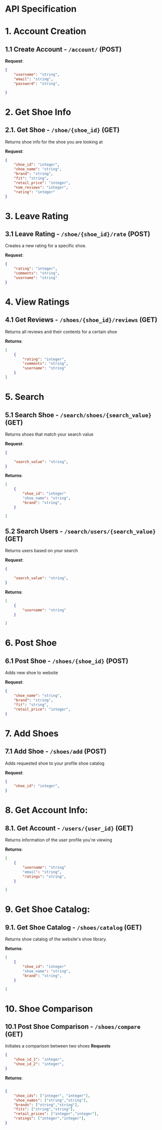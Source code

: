 # API Specification


# 1. Account Creation

## 1.1 Create Account - `/account/` (POST)


**Request**:

```json
{
    "username": "string",
    "email": "string",
    "password": "string",

}
```
# 2. Get Shoe Info


## 2.1. Get Shoe - `/shoe/{shoe_id}` (GET)

Returns shoe info for the shoe you are looking at

**Request**:

```json
{
    "shoe_id": "integer",
    "shoe_name": "string",
    "brand": "string",
    "fit": "string",
    "retail_price": "integer",
    "num_reviews": "integer",
    "rating": "integer"
}
```

# 3. Leave Rating

## 3.1 Leave Rating - `/shoe/{shoe_id}/rate` (POST)


Creates a new rating for a specific shoe.

**Request**:

```json
{
    "rating": "integer",
    "comments": "string",
    "username": "string"
}
```

# 4. View Ratings

## 4.1 Get Reviews  - `/shoes/{shoe_id}/reviews` (GET)
Returns all reviews and their contents for a certain shoe

**Returns**:

```json
[
    {
        "rating": "integer",
        "comments": "string",
        "username": "string"
    }
]
```

# 5. Search

## 5.1 Search Shoe - `/search/shoes/{search_value}` (GET)
Returns shoes that match your search value

**Request**:
```json
{
    
    "search_value": "string", 
}
```

**Returns**:
```json
[
    {
        "shoe_id": "integer"
        "shoe_name": "string", 
        "brand": "string",
    }

]
```

## 5.2 Search Users - `/search/users/{search_value}` (GET)
Returns users based on your search

**Request**:
```json
{
    
    "search_value": "string", 
}
```

**Returns**:
```json
[
    {
        "username": "string"
    }

]
```

# 6. Post Shoe

## 6.1 Post Shoe - `/shoes/{shoe_id}` (POST)

Adds new shoe to website

**Request**:

```json
{
    "shoe_name": "string",
    "brand": "string",
    "fit": "string",
    "retail_price": "integer",
}
```

# 7. Add Shoes

## 7.1 Add Shoe - `/shoes/add` (POST)
Adds requested shoe to your profile shoe catalog

**Request**:

```json
{
    "shoe_id": "integer",
}
```

# 8. Get Account Info:

## 8.1. Get Account - `/users/{user_id}` (GET)

Returns information of the user profile you're viewing

**Returns**:
```json
[
    {
        "username": "string"
        "email": "string", 
        "ratings": "string",
    }

]
```

# 9. Get Shoe Catalog:

## 9.1. Get Shoe Catalog - `/shoes/catalog` (GET)

Returns shoe catalog of the website's shoe library.

**Returns**:
```json
[
    {
        "shoe_id": "integer"
        "shoe_name": "string", 
        "brand": "string",
    }

]
```

# 10. Shoe Comparison

## 10.1 Post Shoe Comparison - `/shoes/compare` (GET)

Initiates a comparison between two shoes
**Requests**
```json
{
    "shoe_id_1": "integer",
    "shoe_id_2": "integer",
}
```

**Returns**:
``` json

{
    "shoe_ids": ["integer", "integer"],
    "shoe_names": ["string","string"],
    "brands": ["string","string"],
    "fits": ["string","string"],
    "retail_prices": ["integer","integer"],
    "ratings": ["integer","integer"],
}

```

